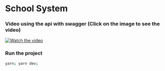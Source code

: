 # School System

### Video using the api with swagger (Click on the image to see the video)

[![Watch the video](https://github.com/therodycc/school-system/assets/72664020/6b51a5d4-25ad-478e-a6a6-0a36a609b9b4)](https://drive.google.com/file/d/1f7YSY6lYxSFr4ZpnrQQhfi8rFUCguvPb/view?usp=sharing)

### Run the project

```bash
yarn; yarn dev; 
```



